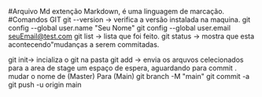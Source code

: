 #Arquivo Md  extenção Markdown,  é uma linguagem de marcação.
#Comandos GIT 
git --version -> verifica a versão instalada na maquina.
git config --global user.name "Seu Nome"
git config --global user.email seuEmail@test.com 
git list -> lista que foi feito.
git status -> mostra que esta acontecendo"mudanças a serem commitadas.

git init-> incializa o git na pasta
git add -> envia os arquvos celecionados para a area de  stage um espaço de espera, aguardando para commit .
mudar o nome de (Master) Para (Main)
git branch -M "main"
git commit -a
git push -u origin main